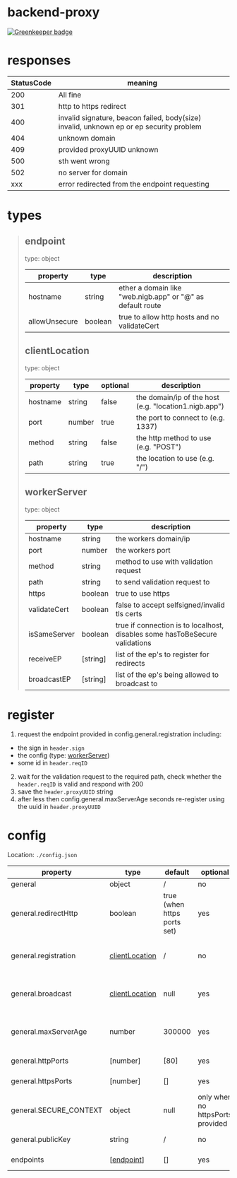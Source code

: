 # backend-proxy

[![Greenkeeper badge](https://badges.greenkeeper.io/vpapp-team/backend-proxy.svg)](https://greenkeeper.io/)

# responses

| StatusCode | meaning |
| --- | --- |
| 200 | All fine |
| 301 | http to https redirect |
| 400 | invalid signature, beacon failed, body(size) invalid, unknown ep or ep security problem |
| 404 | unknown domain |
| 409 | provided proxyUUID unknown |
| 500 | sth went wrong |
| 502 | no server for domain |
| xxx | error redirected from the endpoint requesting |

# types
> ## endpoint
> type: object
>
> | property | type | description |
> | --- | --- | --- |
> | hostname | string | ether a domain like "web.nigb.app" or "@" as default route |
> | allowUnsecure | boolean | true to allow http hosts and no validateCert |
>
> ## clientLocation
> type: object
>
> | property | type | optional | description |
> | --- | --- | --- | --- |
> | hostname | string | false | the domain/ip of the host (e.g. "location1.nigb.app") |
> | port | number | true | the port to connect to (e.g. 1337) |
> | method | string | false | the http method to use (e.g. "POST") |
> | path | string | true | the location to use (e.g. "/") |
>
> ## workerServer
> type: object
>
> | property | type | description |
> | --- | --- | --- |
> | hostname | string | the workers domain/ip |
> | port | number | the workers port |
> | method | string | method to use with validation request |
> | path | string | to send validation request to |
> | https | boolean | true to use https |
> | validateCert | boolean | false to accept selfsigned/invalid tls certs |
> | isSameServer | boolean | true if connection is to localhost, disables some hasToBeSecure validations |
> | receiveEP | [string] | list of the ep's to register for redirects |
> | broadcastEP | [string] | list of the ep's being allowed to broadcast to |

# register
1. request the endpoint provided in config.general.registration including:
  * the sign in `header.sign`
  * the config (type: [workerServer](#workerServer))
  * some id in `header.reqID`
2. wait for the validation request to the required path, check whether the `header.reqID` is valid and respond with 200
3. save the `header.proxyUUID` string
4. after less then config.general.maxServerAge seconds re-register using the uuid in `header.proxyUUID`

# config
Location: `./config.json`

| property | type | default | optional | description |
| --- | --- | --- | --- | --- |
| general | object | / | no | general settings |
| general.redirectHttp | boolean | true (when https ports set) | yes | whether to redirect http requests to https |
| general.registration | [clientLocation](#clientlocation) | / | no | location that gets reserved for registering to this proxy |
| general.broadcast | [clientLocation](#clientlocation) | null | yes | location that gets reserverd for broadcasting on this proxy |
| general.maxServerAge | number | 300000 | yes |milliseconds after which a server gets invalidated if it doesnt reauth |
| general.httpPorts | [number] | [80] | yes | array of http ports to listen on |
| general.httpsPorts | [number] | [] | yes | array of https ports to listen on |
| general.SECURE_CONTEXT | object | null | only when no httpsPorts provided | [options to pass to the https.createServer func](https://nodejs.org/api/https.html#https_https_createserver_options_requestlistener) |
| general.publicKey | string | / | no | the publicKey read as a string |
| endpoints | [[endpoint](#endpoint)] | [] | yes | array of served endpoints |
